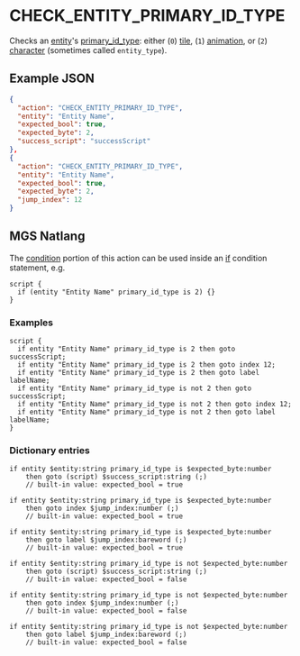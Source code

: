 # CHECK_ENTITY_PRIMARY_ID_TYPE

Checks an [entity](../entities)'s [primary_id_type](../entity_types): either (`0`) [tile](../entity_types#tile-entity), (`1`) [animation](../entity_types#animation-entity), or (`2`) [character](../entity_types#character-entity) (sometimes called `entity_type`).

## Example JSON

```json
{
  "action": "CHECK_ENTITY_PRIMARY_ID_TYPE",
  "entity": "Entity Name",
  "expected_bool": true,
  "expected_byte": 2,
  "success_script": "successScript"
},
{
  "action": "CHECK_ENTITY_PRIMARY_ID_TYPE",
  "entity": "Entity Name",
  "expected_bool": true,
  "expected_byte": 2,
  "jump_index": 12
}
```

## MGS Natlang

The [condition](../conditional_gotos) portion of this action can be used inside an [if](../mgs/advanced_syntax#if-and-else) condition statement, e.g.

```mgs
script {
  if (entity "Entity Name" primary_id_type is 2) {}
}
```

### Examples

```mgs
script {
  if entity "Entity Name" primary_id_type is 2 then goto successScript;
  if entity "Entity Name" primary_id_type is 2 then goto index 12;
  if entity "Entity Name" primary_id_type is 2 then goto label labelName;
  if entity "Entity Name" primary_id_type is not 2 then goto successScript;
  if entity "Entity Name" primary_id_type is not 2 then goto index 12;
  if entity "Entity Name" primary_id_type is not 2 then goto label labelName;
}
```

### Dictionary entries

```
if entity $entity:string primary_id_type is $expected_byte:number
    then goto (script) $success_script:string (;)
	// built-in value: expected_bool = true

if entity $entity:string primary_id_type is $expected_byte:number
    then goto index $jump_index:number (;)
	// built-in value: expected_bool = true

if entity $entity:string primary_id_type is $expected_byte:number
    then goto label $jump_index:bareword (;)
	// built-in value: expected_bool = true

if entity $entity:string primary_id_type is not $expected_byte:number
    then goto (script) $success_script:string (;)
	// built-in value: expected_bool = false

if entity $entity:string primary_id_type is not $expected_byte:number
    then goto index $jump_index:number (;)
	// built-in value: expected_bool = false

if entity $entity:string primary_id_type is not $expected_byte:number
    then goto label $jump_index:bareword (;)
	// built-in value: expected_bool = false
```
